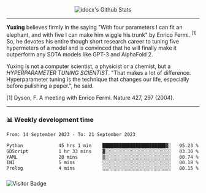 <div align="center">
    <img align="center" src="https://github-readme-stats.vercel.app/api?username=idocx&show_icons=true&count_private=true&hide_border=true" alt="idocx's Github Stats"></img>
</div>

---

**Yuxing** believes firmly in the saying "With four parameters I can fit an elephant, and with five I can make him wiggle his trunk" by Enrico Fermi. <sup>[1]</sup> So, he devotes his entire though short research career to tuning five hypermeters of a model and is convinced that he will finally make it outperform any SOTA models like GPT-3 and AlphaFold 2.

Yuxing is not a computer scientist, a physicist or a chemist, but a *HYPERPARAMETER TUNING SCIENTIST*. "That makes a lot of difference. Hyperparameter tuning is the technique that changes our life, especially before pulishing a paper.", he said.

[1] Dyson, F. A meeting with Enrico Fermi. Nature 427, 297 (2004).


---

### 📊 Weekly development time
<!--START_SECTION:waka-->

```txt
From: 14 September 2023 - To: 21 September 2023

Python             45 hrs 1 min    ███████████████████████▓░   95.23 %
GDScript           1 hr 33 mins    ▓░░░░░░░░░░░░░░░░░░░░░░░░   03.30 %
YAML               20 mins         ▒░░░░░░░░░░░░░░░░░░░░░░░░   00.74 %
INI                5 mins          ░░░░░░░░░░░░░░░░░░░░░░░░░   00.18 %
Prolog             4 mins          ░░░░░░░░░░░░░░░░░░░░░░░░░   00.15 %
```

<!--END_SECTION:waka-->

### 

![Visitor Badge](https://visitor-badge.laobi.icu/badge?page_id=idocx.idocx)